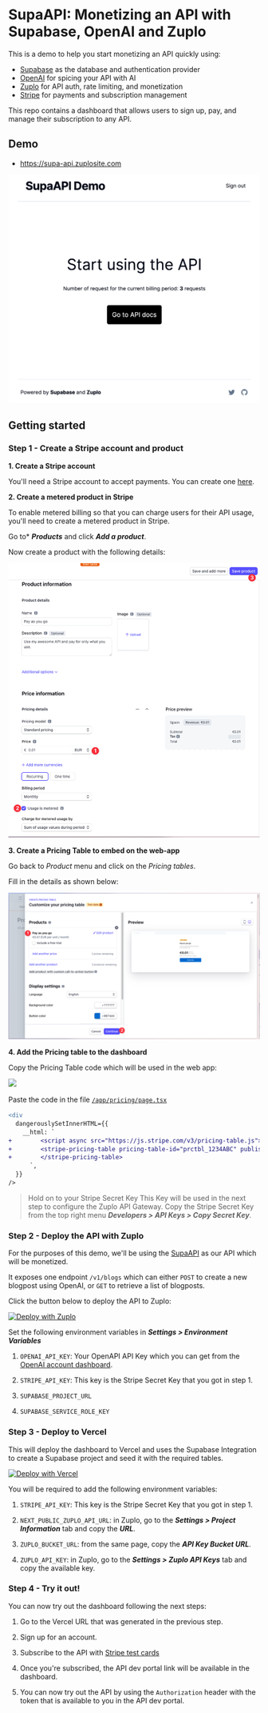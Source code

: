# SupaAPI: Monetizing an API with Supabase, OpenAI and Zuplo

This is a demo to help you start monetizing an API quickly using:

- [Supabase](https://supabase.com) as the database and authentication provider
- [OpenAI](https://openai.com) for spicing your API with AI
- [Zuplo](https://zuplo.com) for API auth, rate limiting, and monetization
- [Stripe](https://stripe.com) for payments and subscription management

This repo contains a dashboard that allows users to sign up, pay, and manage their subscription to any API.

## Demo 

- https://supa-api.zuplosite.com

![SupaAPI Demo](./assets/supaapi-demo.png)

## Getting started

### Step 1 - Create a Stripe account and product

**1. Create a Stripe account**

You'll need a Stripe account to accept payments. You can create one [here](https://dashboard.stripe.com/register).

**2. Create a metered product in Stripe**

To enable metered billing so that you can charge users for their API usage, you'll need to create a metered product in Stripe.

Go to\* **_Products_** and click **_Add a product_**.

Now create a product with the following details:

![Stripe Add Product Step 2](./assets/stripe-add-product-step-2.png)

**3. Create a Pricing Table to embed on the web-app**

Go back to _Product_ menu and click on the _Pricing tables_.

Fill in the details as shown below:

![](./assets/stripe-add-pricing-table-2.png)

**4. Add the Pricing table to the dashboard**

Copy the Pricing Table code which will be used in the web app:

![](./assets/stripe-add-pricing-table-4.png)

Paste the code in the file [`/app/pricing/page.tsx`](./app/pricing/page.tsx)

```diff
<div
  dangerouslySetInnerHTML={{
    __html: `
+        <script async src="https://js.stripe.com/v3/pricing-table.js"></script>
+        <stripe-pricing-table pricing-table-id="prctbl_1234ABC" publishable-key="pk_test_1234ABC">
+        </stripe-pricing-table>
      `,
  }}
/>
```

> Hold on to your Stripe Secret Key
> This Key will be used in the next step to configure the Zuplo API Gateway.
> Copy the Stripe Secret Key from the top right menu **_Developers > API Keys > Copy Secret Key_**.

### Step 2 - Deploy the API with Zuplo

For the purposes of this demo, we'll be using the [SupaAPI](https://github.com/zuplo-samples/supa-api-zup) as our API which will be monetized.

It exposes one endpoint `/v1/blogs` which can either `POST` to create a new blogpost using OpenAI, or `GET` to retrieve a list of blogposts.

Click the button below to deploy the API to Zuplo:

[![Deploy with Zuplo](https://cdn.zuplo.com/www/zupit.svg)](http://portal.zuplo.com/zup-it?sourceRepoUrl=https://github.com/zuplo-samples/supa-api-zup)

Set the following environment variables in **_Settings > Environment Variables_**

1. `OPENAI_API_KEY`: Your OpenAPI API Key which you can get from the [OpenAI account dashboard](https://platform.openai.com/account/api-keys).

1. `STRIPE_API_KEY`: This key is the Stripe Secret Key that you got in step 1.

1. `SUPABASE_PROJECT_URL`

1. `SUPABASE_SERVICE_ROLE_KEY`

### Step 3 - Deploy to Vercel

This will deploy the dashboard to Vercel and uses the Supabase Integration to create a Supabase project and seed it with the required tables.

[![Deploy with Vercel](https://vercel.com/button)](https://vercel.com/new/clone?repository-url=https%3A%2F%2Fgithub.com%2Fzuplo-samples%2Fsupa-api-dashboard&env=STRIPE_SECRET_KEY,NEXT_PUBLIC_ZUPLO_API_URL,ZUPLO_BUCKET_URL,ZUPLO_API_KEY&envDescription=To%20create%20this%20project%2C%20you%20will%20need%20a%20Supabase%20and%20Zuplo%20account%20and%20project.&project-name=supa-api-dashboard&integration-ids=oac_VqOgBHqhEoFTPzGkPd7L0iH6&external-id=https%3A%2F%2Fgithub.com%2Fzuplo-samples%2Fsupa-api-dashboard%2Ftree%2Fmain)

You will be required to add the following environment variables:

1. `STRIPE_API_KEY`: This key is the Stripe Secret Key that you got in step 1.

1. `NEXT_PUBLIC_ZUPLO_API_URL`: in Zuplo, go to the **_Settings > Project Information_** tab and copy the **_URL_**.

1. `ZUPLO_BUCKET_URL`: from the same page, copy the **_API Key Bucket URL_**.

1. `ZUPLO_API_KEY`: in Zuplo, go to the **_Settings > Zuplo API Keys_** tab and copy the available key.

### Step 4 - Try it out! 

You can now try out the dashboard following the next steps:

1. Go to the Vercel URL that was generated in the previous step.

2. Sign up for an account.

3. Subscribe to the API with [Stripe test cards](https://stripe.com/docs/testing#cards)

4. Once you're subscribed, the API dev portal link will be available in the dashboard.

5. You can now try out the API by using the `Authorization` header with the token that is available to you in the API dev portal.